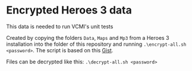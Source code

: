 # Encrypted Heroes 3 data

This data is needed to run VCMI's unit tests

Created by copying the folders `Data`, `Maps` and `Mp3` from a Heroes 3 installation into the folder of this repository and running `.\encrypt-all.sh <password>`. The script is based on this [Gist](https://gist.github.com/johnnyopao/33c6500bda474a7afb33207489d8e8e5).

Files can be decrypted like this: `.\decrypt-all.sh <password>`
